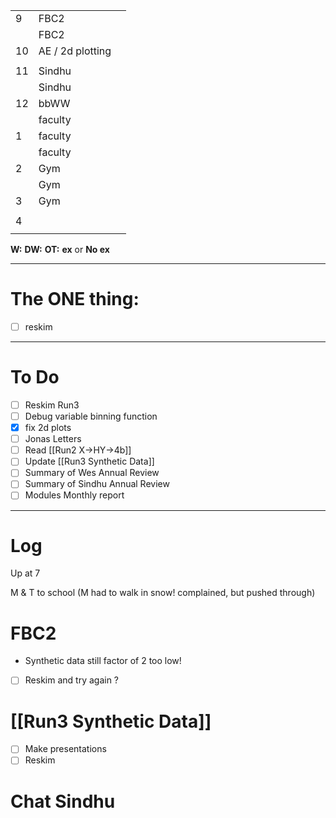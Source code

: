 
|     |                  |     |
| --- | ---------------- | --- |
| 9   | FBC2             |     |
|     | FBC2             |     |
| 10  | AE / 2d plotting |     |
|     |                  |     |
| 11  | Sindhu           |     |
|     | Sindhu           |     |
| 12  | bbWW             |     |
|     | faculty          |     |
| 1   | faculty          |     |
|     | faculty          |     |
| 2   | Gym              |     |
|     | Gym              |     |
| 3   | Gym              |     |
|     |                  |     |
| 4   |                  |     |
|     |                  |     |

**W:**
**DW:**
**OT:**
**ex** or **No ex**

---
# The ONE thing: 
- [ ] reskim

---
# To Do

- [ ] Reskim Run3
- [ ] Debug variable binning function
- [x] fix 2d plots
- [ ] Jonas Letters
- [ ] Read [[Run2 X->HY->4b]]
- [ ] Update [[Run3 Synthetic Data]]
- [ ] Summary of Wes Annual Review
- [ ] Summary of Sindhu Annual Review
- [ ] Modules Monthly report

---

# Log

Up at 7 

M & T to school (M had to walk in snow! complained, but pushed through)

# FBC2
- Synthetic data still factor of 2 too low!
- [ ] Reskim and try again ? 

# [[Run3 Synthetic Data]]
- [ ] Make presentations
- [ ] Reskim

# Chat Sindhu

